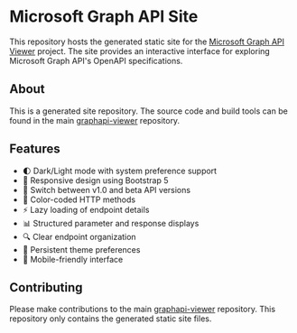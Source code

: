 # Microsoft Graph API Site

This repository hosts the generated static site for the [Microsoft Graph API Viewer](https://github.com/microsoftgraph/graphapi-viewer) project. The site provides an interactive interface for exploring Microsoft Graph API's OpenAPI specifications.

## About

This is a generated site repository. The source code and build tools can be found in the main [graphapi-viewer](https://github.com/microsoftgraph/graphapi-viewer) repository.

## Features

- 🌓 Dark/Light mode with system preference support
- 📱 Responsive design using Bootstrap 5
- 🔄 Switch between v1.0 and beta API versions
- 🎨 Color-coded HTTP methods
- ⚡ Lazy loading of endpoint details
- 📊 Structured parameter and response displays
- 🔍 Clear endpoint organization
- 💾 Persistent theme preferences
- 📱 Mobile-friendly interface

## Contributing

Please make contributions to the main [graphapi-viewer](https://github.com/microsoftgraph/graphapi-viewer) repository. This repository only contains the generated static site files.
